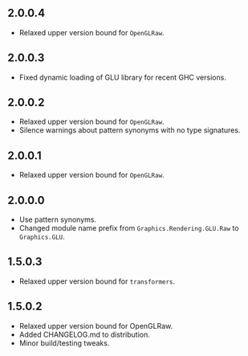 2.0.0.4
-------
* Relaxed upper version bound for `OpenGLRaw`.

2.0.0.3
-------
* Fixed dynamic loading of GLU library for recent GHC versions.

2.0.0.2
-------
* Relaxed upper version bound for `OpenGLRaw`.
* Silence warnings about pattern synonyms with no type signatures.

2.0.0.1
-------
* Relaxed upper version bound for `OpenGLRaw`.

2.0.0.0
-------
* Use pattern synonyms.
* Changed module name prefix from `Graphics.Rendering.GLU.Raw` to `Graphics.GLU`.

1.5.0.3
-------
* Relaxed upper version bound for `transformers`.

1.5.0.2
-------
* Relaxed upper version bound for OpenGLRaw.
* Added CHANGELOG.md to distribution.
* Minor build/testing tweaks.
